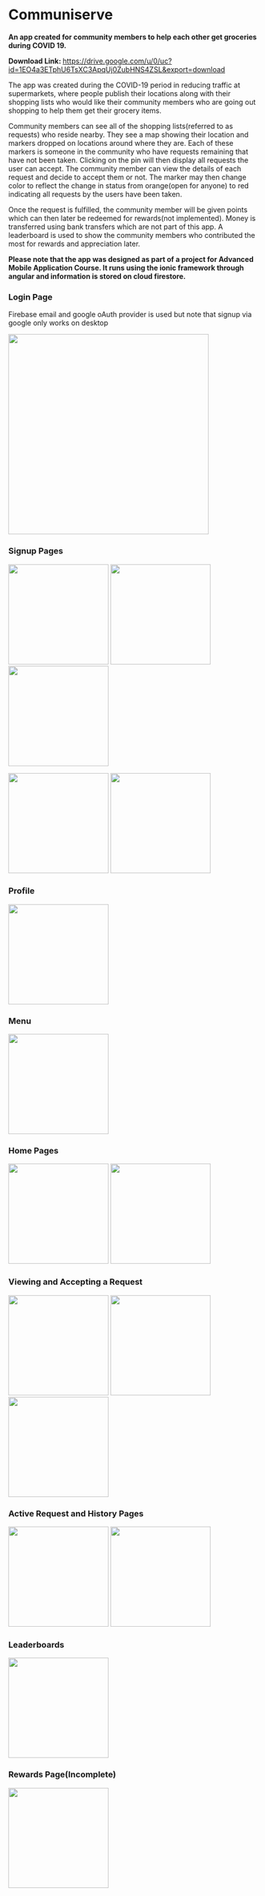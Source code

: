 # Communiserve
<b>An app created for community members to help each other get groceries during COVID 19.</b>

<b>Download Link: </b> 
https://drive.google.com/u/0/uc?id=1EO4a3ETphU6TsXC3ApqUj0ZubHNS4ZSL&export=download


The app was created during the COVID-19 period in reducing traffic at supermarkets, where people publish their locations along with their shopping lists who would like their community members who are going out shopping to help them get their grocery items.

Community members can see all of the shopping lists(referred to as requests) who reside nearby.  They see a map showing their location and markers dropped on locations around where they are. Each of these markers is someone in the community who have requests remaining that have not been taken. Clicking on the pin will then display all requests the user can accept. The community member can view the details of each request and decide to accept them or not. The marker may then change color to reflect the change in status from orange(open for anyone) to red indicating all requests by the users have been taken.

Once the request is fulfilled, the community member will be given points which can then later be redeemed for rewards(not implemented).
Money is transferred using bank transfers which are not part of this app.  A leaderboard is used to show the community members who contributed the most for rewards and appreciation later. 



<b>Please note that the app was designed as part of a project for Advanced Mobile Application Course.
It runs using the ionic framework through angular and information is stored on cloud firestore.</b>


<h3>Login Page</h3>
<p>Firebase email and google oAuth provider is used but note that signup via google only works on desktop</p>
<img src="https://github.com/razibsarkerleo/communiserve_app/blob/main/screenshots/Screenshot_2020-11-08-16-12-40-271_io.ionic.communiserve.png" width="400">


<h3>Signup Pages</h3>
<p float="left" >
<img src="https://github.com/razibsarkerleo/communiserve_app/blob/main/screenshots/Screenshot_2020-11-08-16-12-42-815_io.ionic.communiserve.png" width="200">
<img src="https://github.com/razibsarkerleo/communiserve_app/blob/main/screenshots/Screenshot_2020-11-08-16-12-44-578_io.ionic.communiserve.png" width="200">
<img src="https://github.com/razibsarkerleo/communiserve_app/blob/main/screenshots/Screenshot_2020-11-08-16-12-46-204_io.ionic.communiserve.png" width="200">
</p>

<p float="left" >
<img src="https://github.com/razibsarkerleo/communiserve_app/blob/main/screenshots/Screenshot_2020-11-08-16-14-46-025_io.ionic.communiserve.png" width="200">
<img src="https://github.com/razibsarkerleo/communiserve_app/blob/main/screenshots/Screenshot_2020-11-08-16-16-49-615_io.ionic.communiserve.png" width="200">
</p>

<h3>Profile</h3>
<p float="left" >
<img src="https://github.com/razibsarkerleo/communiserve_app/blob/main/screenshots/Screenshot_2020-11-08-16-17-36-365_io.ionic.communiserve.png" width="200">
  
</p>

<h3>Menu</h3>
<p float="left" >
<img src="https://github.com/razibsarkerleo/communiserve_app/blob/main/screenshots/Screenshot_2020-11-08-16-22-33-033_io.ionic.communiserve.png" width="200">
  
</p>

<h3>Home Pages</h3>
<p float="left" >
<img src="https://github.com/razibsarkerleo/communiserve_app/blob/main/screenshots/Screenshot_2020-11-08-16-17-47-797_io.ionic.communiserve.png" width="200">
<img src="https://github.com/razibsarkerleo/communiserve_app/blob/main/screenshots/Screenshot_2020-11-08-16-18-00-352_io.ionic.communiserve.png" width="200">
  
</p>
<h3>Viewing and Accepting a Request</h3>
<p float="left" >
<img src="https://github.com/razibsarkerleo/communiserve_app/blob/main/screenshots/Screenshot_2020-11-08-16-19-53-209_io.ionic.communiserve.png" width="200">
<img src="https://github.com/razibsarkerleo/communiserve_app/blob/main/screenshots/Screenshot_2020-11-08-16-19-55-246_io.ionic.communiserve.png" width="200">
<img src="https://github.com/razibsarkerleo/communiserve_app/blob/main/screenshots/Screenshot_2020-11-08-16-19-59-941_io.ionic.communiserve.png" width="200">
  
</p>

<h3>Active Request and History Pages</h3>
<p float="left" >
<img src="https://github.com/razibsarkerleo/communiserve_app/blob/main/screenshots/Screenshot_2020-11-08-16-27-53-108_io.ionic.communiserve.png" width="200">  
<img src="https://github.com/razibsarkerleo/communiserve_app/blob/main/screenshots/Screenshot_2020-11-08-18-20-02-965_io.ionic.communiserve.png" width="200">  
</p>


<h3>Leaderboards</h3>
<p float="left" >
<img src="https://github.com/razibsarkerleo/communiserve_app/blob/main/screenshots/Screenshot_2020-11-08-18-14-30-635_io.ionic.communiserve.png" width="200">  
</p>

<h3>Rewards Page(Incomplete)</h3>
<img src="https://github.com/razibsarkerleo/communiserve_app/blob/main/screenshots/Screenshot_2020-11-08-18-16-39-733_io.ionic.communiserve.png" width="200"> 








